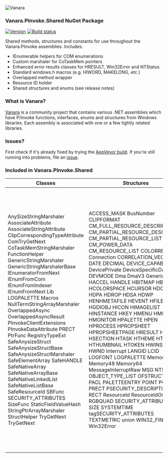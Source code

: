 ﻿![Vanara](https://raw.githubusercontent.com/dahall/Vanara/master/docs/icons/VanaraHeading.png)
### **Vanara.PInvoke.Shared NuGet Package**
[![Version](https://img.shields.io/nuget/v/Vanara.PInvoke.Shared?label=NuGet&style=flat-square)](https://github.com/dahall/Vanara/releases)
[![Build status](https://img.shields.io/appveyor/build/dahall/vanara?label=AppVeyor%20build&style=flat-square)](https://ci.appveyor.com/project/dahall/vanara)

Shared methods, structures and constants for use throughout the Vanara.PInvoke assemblies. Includes:
* IEnumerable helpers for COM enumerations
* Custom marshaler for CoTaskMem pointers
* Enhanced error results classes for HRESULT, Win32Error and NTStatus
* Standard windows.h macros (e.g. HIWORD, MAKELONG, etc.)
* Overlapped method wrapper
* Resource ID holder
* Shared structures and enums (see release notes)

### **What is Vanara?**

[Vanara](https://github.com/dahall/Vanara) is a community project that contains various .NET assemblies which have P/Invoke functions, interfaces, enums and structures from Windows libraries. Each assembly is associated with one or a few tightly related libraries.

### **Issues?**

First check if it's already fixed by trying the [AppVeyor build](https://ci.appveyor.com/nuget/vanara-prerelease).
If you're still running into problems, file an [issue](https://github.com/dahall/Vanara/issues).

### **Included in Vanara.PInvoke.Shared**

Classes | Structures | Enumerations | Interfaces
--- | --- | --- | ---
AnySizeStringMarshaler AssociateAttribute AssociateStringAttribute ClipCorrespondingTypeAttribute ComTryGetNext CoTaskMemStringMarshaler FunctionHelper GenericStringMarshaler GenericStringMarshalerBase IEnumeratorFromNext IEnumFromCom IEnumFromIndexer IEnumFromNext Lib LOGPALETTE Macros NullTermStringArrayMarshaler OverlappedAsync OverlappedAsyncResult PInvokeClientExtensions PInvokeDataAttribute PRECT PtrFunc RegistryTypeExt SafeAnysizeStruct SafeAnysizeStructBase SafeAnysizeStructMarshaler SafeElementArray SafeHANDLE SafeNativeArray SafeNativeArrayBase SafeNativeLinkedList SafeNativeListBase SafeResourceId SBFunc SECURITY_ATTRIBUTES SizeFunc StaticFieldValueHash StringPtrArrayMarshaler StructHelper TryGetNext TryGetNext                                                     | ACCESS_MASK BusNumber CLIPFORMAT CM_FULL_RESOURCE_DESCRIPTOR CM_PARTIAL_RESOURCE_DESCRIPTOR CM_PARTIAL_RESOURCE_LIST CM_POWER_DATA CM_RESOURCE_LIST COLORREF Connection CORRELATION_VECTOR CY DATE DECIMAL DEVICE_CAPABILITIES DevicePrivate DeviceSpecificData DEVMODE Dma DmaV3 Generic HACCEL HANDLE HBITMAP HBRUSH HCOLORSPACE HCURSOR HDC HDESK HDPA HDROP HDSA HDWP HENHMETAFILE HEVENT HFILE HFONT HGDIOBJ HICON HIMAGELIST HINSTANCE HKEY HMENU HMETAFILE HMONITOR HPALETTE HPEN HPROCESS HPROPSHEET HPROPSHEETPAGE HRESULT HRGN HSECTION HTASK HTHEME HTHREAD HTHUMBNAIL HTOKEN HWINSTA HWND Interrupt LANGID LCID LOGFONT LOGPALETTE Memory40 Memory48 Memory64 MessageInterruptRaw MSG NTStatus OBJECT_TYPE_LIST OFSTRUCT PACE PACL PALETTEENTRY POINT POINTS PRECT PSECURITY_DESCRIPTOR PSID RECT ResourceId ResourceIdOrHandle RGBQUAD SECURITY_ATTRIBUTES SIZE SYSTEMTIME tagSECURITY_ATTRIBUTES TEXTMETRIC union WIN32_FIND_DATA Win32Error  | CharacterSet CM_DEVCAP CM_FILE CM_INSTALL_STATE CM_REMOVAL_POLICY CM_RESOURCE CM_SHARE_DISPOSITION CmResourceType CONFIGFLAG DEVICE_POWER_STATE DEVICE_SCALE_FACTOR DMCOLLATE DMCOLOR DMDFO DMDISPLAY DMDITHER DMDO DMDUP DMFIELDS DMICM DMICMMETHOD DMMEDIA DMNUP DMORIENT DMPAPER DMRES DMTT DN DrawTextFlags FacilityCode FacilityCode FILE_DEVICE FileFlagsAndAttributes FontFamily FontPitch INTERFACE_TYPE LANG LogFontClippingPrecision LogFontOutputPrecision LogFontOutputQuality MouseButtonState NTDDI ObjectTypeListLevel PC PDCAP PInvokeClient ProcessorArchitecture REG_VALUE_TYPE ResourceType SECURITY_INFORMATION SeverityLevel SeverityLevel ShowWindowCommand SORT STGM SUBLANG SYSTEM_POWER_STATE SystemColorIndex SystemShutDownReason URLZONE WIN32_WINNT                                  | IClipboardFormatter ICOMEnum IErrorProvider IGraphicsObjectHandle IHandle IKernelHandle ISecurityObject IShellHandle ISyncHandle IUserHandle                                                                                    
